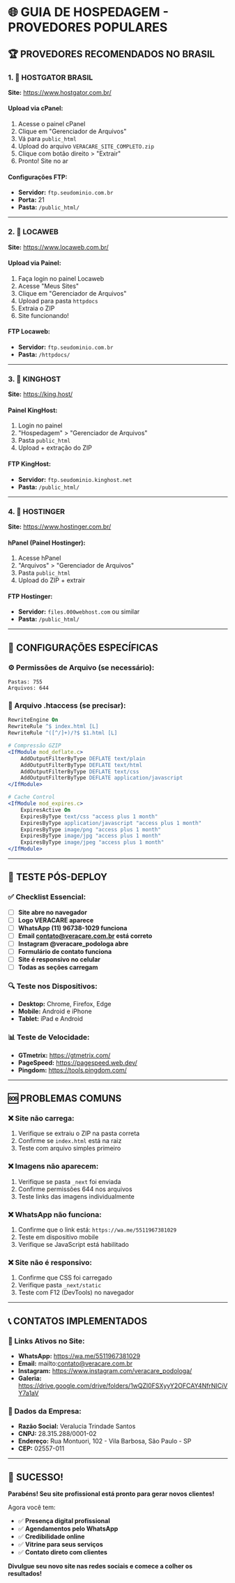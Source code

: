 # 🌐 GUIA DE HOSPEDAGEM - PROVEDORES POPULARES

## 🏆 PROVEDORES RECOMENDADOS NO BRASIL

### 1. 🥇 HOSTGATOR BRASIL
**Site:** https://www.hostgator.com.br/

#### Upload via cPanel:
1. Acesse o painel cPanel
2. Clique em "Gerenciador de Arquivos"
3. Vá para `public_html`
4. Upload do arquivo `VERACARE_SITE_COMPLETO.zip`
5. Clique com botão direito > "Extrair"
6. Pronto! Site no ar

#### Configurações FTP:
- **Servidor:** `ftp.seudominio.com.br`
- **Porta:** 21
- **Pasta:** `/public_html/`

---

### 2. 🥈 LOCAWEB
**Site:** https://www.locaweb.com.br/

#### Upload via Painel:
1. Faça login no painel Locaweb
2. Acesse "Meus Sites"
3. Clique em "Gerenciador de Arquivos"
4. Upload para pasta `httpdocs`
5. Extraia o ZIP
6. Site funcionando!

#### FTP Locaweb:
- **Servidor:** `ftp.seudominio.com.br`
- **Pasta:** `/httpdocs/`

---

### 3. 🥉 KINGHOST
**Site:** https://king.host/

#### Painel KingHost:
1. Login no painel
2. "Hospedagem" > "Gerenciador de Arquivos"
3. Pasta `public_html`
4. Upload + extração do ZIP

#### FTP KingHost:
- **Servidor:** `ftp.seudominio.kinghost.net`
- **Pasta:** `/public_html/`

---

### 4. 🏅 HOSTINGER
**Site:** https://www.hostinger.com.br/

#### hPanel (Painel Hostinger):
1. Acesse hPanel
2. "Arquivos" > "Gerenciador de Arquivos"
3. Pasta `public_html`
4. Upload do ZIP + extrair

#### FTP Hostinger:
- **Servidor:** `files.000webhost.com` ou similar
- **Pasta:** `/public_html/`

---

## 🔧 CONFIGURAÇÕES ESPECÍFICAS

### ⚙️ Permissões de Arquivo (se necessário):
```
Pastas: 755
Arquivos: 644
```

### 📝 Arquivo .htaccess (se precisar):
```apache
RewriteEngine On
RewriteRule ^$ index.html [L]
RewriteRule ^([^/]+)/?$ $1.html [L]

# Compressão GZIP
<IfModule mod_deflate.c>
    AddOutputFilterByType DEFLATE text/plain
    AddOutputFilterByType DEFLATE text/html
    AddOutputFilterByType DEFLATE text/css
    AddOutputFilterByType DEFLATE application/javascript
</IfModule>

# Cache Control
<IfModule mod_expires.c>
    ExpiresActive On
    ExpiresByType text/css "access plus 1 month"
    ExpiresByType application/javascript "access plus 1 month"
    ExpiresByType image/png "access plus 1 month"
    ExpiresByType image/jpg "access plus 1 month"
    ExpiresByType image/jpeg "access plus 1 month"
</IfModule>
```

---

## 📱 TESTE PÓS-DEPLOY

### ✅ Checklist Essencial:
- [ ] **Site abre no navegador**
- [ ] **Logo VERACARE aparece**
- [ ] **WhatsApp (11) 96738-1029 funciona**
- [ ] **Email contato@veracare.com.br está correto**
- [ ] **Instagram @veracare_podologa abre**
- [ ] **Formulário de contato funciona**
- [ ] **Site é responsivo no celular**
- [ ] **Todas as seções carregam**

### 🔍 Teste nos Dispositivos:
- **Desktop:** Chrome, Firefox, Edge
- **Mobile:** Android e iPhone
- **Tablet:** iPad e Android

### 📊 Teste de Velocidade:
- **GTmetrix:** https://gtmetrix.com/
- **PageSpeed:** https://pagespeed.web.dev/
- **Pingdom:** https://tools.pingdom.com/

---

## 🆘 PROBLEMAS COMUNS

### ❌ Site não carrega:
1. Verifique se extraiu o ZIP na pasta correta
2. Confirme se `index.html` está na raiz
3. Teste com arquivo simples primeiro

### ❌ Imagens não aparecem:
1. Verifique se pasta `_next` foi enviada
2. Confirme permissões 644 nos arquivos
3. Teste links das imagens individualmente

### ❌ WhatsApp não funciona:
1. Confirme que o link está: `https://wa.me/5511967381029`
2. Teste em dispositivo mobile
3. Verifique se JavaScript está habilitado

### ❌ Site não é responsivo:
1. Confirme que CSS foi carregado
2. Verifique pasta `_next/static`
3. Teste com F12 (DevTools) no navegador

---

## 📞 CONTATOS IMPLEMENTADOS

### 🎯 Links Ativos no Site:
- **WhatsApp:** https://wa.me/5511967381029
- **Email:** mailto:contato@veracare.com.br
- **Instagram:** https://www.instagram.com/veracare_podologa/
- **Galeria:** https://drive.google.com/drive/folders/1wQZl0FSXyyY2OFCAY4NfrNICiVY7a1aV

### 📍 Dados da Empresa:
- **Razão Social:** Veralucia Trindade Santos
- **CNPJ:** 28.315.288/0001-02
- **Endereço:** Rua Montuori, 102 - Vila Barbosa, São Paulo - SP
- **CEP:** 02557-011

---

## 🎉 SUCESSO!

**Parabéns! Seu site profissional está pronto para gerar novos clientes!**

Agora você tem:
- ✅ **Presença digital profissional**
- ✅ **Agendamentos pelo WhatsApp**
- ✅ **Credibilidade online**
- ✅ **Vitrine para seus serviços**
- ✅ **Contato direto com clientes**

**Divulgue seu novo site nas redes sociais e comece a colher os resultados!**
